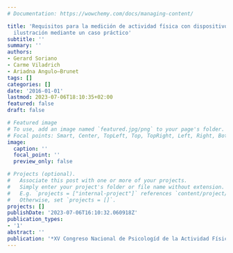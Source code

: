 ```yaml
---
# Documentation: https://wowchemy.com/docs/managing-content/

title: 'Requisitos para la medición de actividad física con dispositivos portátiles:
  ilustración mediante un caso práctico'
subtitle: ''
summary: ''
authors:
- Gerard Soriano
- Carme Viladrich
- Ariadna Angulo—Brunet
tags: []
categories: []
date: '2016-01-01'
lastmod: 2023-07-06T18:10:35+02:00
featured: false
draft: false

# Featured image
# To use, add an image named `featured.jpg/png` to your page's folder.
# Focal points: Smart, Center, TopLeft, Top, TopRight, Left, Right, BottomLeft, Bottom, BottomRight.
image:
  caption: ''
  focal_point: ''
  preview_only: false

# Projects (optional).
#   Associate this post with one or more of your projects.
#   Simply enter your project's folder or file name without extension.
#   E.g. `projects = ["internal-project"]` references `content/project/deep-learning/index.md`.
#   Otherwise, set `projects = []`.
projects: []
publishDate: '2023-07-06T16:10:32.060918Z'
publication_types:
- '1'
abstract: ''
publication: '*XV Congreso Nacional de Psicologíd de la Actividad Física y del Deporte*'
---
```


